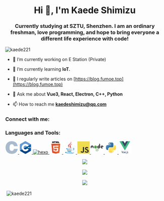 <h1 align="center">Hi 👋, I'm Kaede Shimizu</h1>
<h3 align="center">Currently studying at SZTU, Shenzhen. I am an ordinary freshman, love programming, and hope to bring everyone a different life experience with code!</h3>

<p align="left"> <img src="https://komarev.com/ghpvc/?username=kaede221&label=Profile%20views&color=0e75b6&style=flat" alt="kaede221" /> </p>

- 🔭 I’m currently working on E Station (Private)

- 🌱 I’m currently learning **IoT.**

- 📝 I regularly write articles on [https://blog.fumoe.top](https://blog.fumoe.top)

- 💬 Ask me about **Vue3, React, Electron, C++, Python**

- 📫 How to reach me **kaedeshimizu@qq.com**

<h3 align="left">Connect with me:</h3>
<p align="left">
</p>

<h3 align="left">Languages and Tools:</h3>
<p align="left"> <a href="https://www.cprogramming.com/" target="_blank" rel="noreferrer"> <img src="https://raw.githubusercontent.com/devicons/devicon/master/icons/c/c-original.svg" alt="c" width="40" height="40"/> </a> <a href="https://www.w3schools.com/cpp/" target="_blank" rel="noreferrer"> <img src="https://raw.githubusercontent.com/devicons/devicon/master/icons/cplusplus/cplusplus-original.svg" alt="cplusplus" width="40" height="40"/> </a> <a href="hexo.io/" target="_blank" rel="noreferrer"> <img src="https://www.vectorlogo.zone/logos/hexoio/hexoio-icon.svg" alt="hexo" width="40" height="40"/> </a> <a href="https://www.w3.org/html/" target="_blank" rel="noreferrer"> <img src="https://raw.githubusercontent.com/devicons/devicon/master/icons/html5/html5-original-wordmark.svg" alt="html5" width="40" height="40"/> </a> <a href="https://www.java.com" target="_blank" rel="noreferrer"> <img src="https://raw.githubusercontent.com/devicons/devicon/master/icons/java/java-original.svg" alt="java" width="40" height="40"/> </a> <a href="https://developer.mozilla.org/en-US/docs/Web/JavaScript" target="_blank" rel="noreferrer"> <img src="https://raw.githubusercontent.com/devicons/devicon/master/icons/javascript/javascript-original.svg" alt="javascript" width="40" height="40"/> </a> <a href="https://nodejs.org" target="_blank" rel="noreferrer"> <img src="https://raw.githubusercontent.com/devicons/devicon/master/icons/nodejs/nodejs-original-wordmark.svg" alt="nodejs" width="40" height="40"/> </a> <a href="https://www.python.org" target="_blank" rel="noreferrer"> <img src="https://raw.githubusercontent.com/devicons/devicon/master/icons/python/python-original.svg" alt="python" width="40" height="40"/> </a> <a href="https://vuejs.org/" target="_blank" rel="noreferrer"> <img src="https://raw.githubusercontent.com/devicons/devicon/master/icons/vuejs/vuejs-original-wordmark.svg" alt="vuejs" width="40" height="40"/> </a> </p>

<p><div align="center"> <img src="https://github-readme-streak-stats.herokuapp.com/?user=Kaede221" /> </div></p>

<p><div align="center"> <img height="137px" src="https://github-readme-stats.vercel.app/api?username=Kaede221&hide_title=true&hide_border=true&show_icons=trueline_height=21&text_color=000&icon_color=000&bg_color=0,ea6161,ffc64d,fffc4d,52fa5a&theme=graywhite" /> </div></p>

<p><div align="center"> <img src="https://activity-graph.herokuapp.com/graph?username=Kaede221&theme=xcode" /> </div></p>

<p>&nbsp;<img align="center" src="https://github-readme-stats.vercel.app/api?username=Kaede221&show_icons=true&locale=en" alt="kaede221" /></p>
